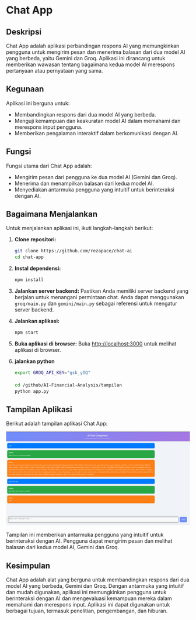 # Chat App

## Deskripsi
Chat App adalah aplikasi perbandingan respons AI yang memungkinkan pengguna untuk mengirim pesan dan menerima balasan dari dua model AI yang berbeda, yaitu Gemini dan Groq. Aplikasi ini dirancang untuk memberikan wawasan tentang bagaimana kedua model AI merespons pertanyaan atau pernyataan yang sama.

## Kegunaan
Aplikasi ini berguna untuk:
- Membandingkan respons dari dua model AI yang berbeda.
- Menguji kemampuan dan keakuratan model AI dalam memahami dan merespons input pengguna.
- Memberikan pengalaman interaktif dalam berkomunikasi dengan AI.

## Fungsi
Fungsi utama dari Chat App adalah:
- Mengirim pesan dari pengguna ke dua model AI (Gemini dan Groq).
- Menerima dan menampilkan balasan dari kedua model AI.
- Menyediakan antarmuka pengguna yang intuitif untuk berinteraksi dengan AI.

## Bagaimana Menjalankan
Untuk menjalankan aplikasi ini, ikuti langkah-langkah berikut:

1. **Clone repositori:**
   ```bash
   git clone https://github.com/rezapace/chat-ai
   cd chat-app
   ```

2. **Instal dependensi:**
   ```bash
   npm install
   ```

3. **Jalankan server backend:**
   Pastikan Anda memiliki server backend yang berjalan untuk menangani permintaan chat. Anda dapat menggunakan `groq/main.py` dan `gemini/main.py` sebagai referensi untuk mengatur server backend.

4. **Jalankan aplikasi:**
   ```bash
   npm start
   ```

5. **Buka aplikasi di browser:**
   Buka [http://localhost:3000](http://localhost:3000) untuk melihat aplikasi di browser.

6. **jalankan python**
    ```bash
    export GROQ_API_KEY="gsk_yIQ"

    cd /github/AI-Financial-Analysis/tampilan
    python app.py
    ```
<!-- buatkan untuk tampilan nya -->
## Tampilan Aplikasi

Berikut adalah tampilan aplikasi Chat App:

![Tampilan Aplikasi](https://github.com/rezapace/chat-ai/blob/master/tampilan.jpg?raw=true)

Tampilan ini memberikan antarmuka pengguna yang intuitif untuk berinteraksi dengan AI. Pengguna dapat mengirim pesan dan melihat balasan dari kedua model AI, Gemini dan Groq.

## Kesimpulan
Chat App adalah alat yang berguna untuk membandingkan respons dari dua model AI yang berbeda, Gemini dan Groq. Dengan antarmuka yang intuitif dan mudah digunakan, aplikasi ini memungkinkan pengguna untuk berinteraksi dengan AI dan mengevaluasi kemampuan mereka dalam memahami dan merespons input. Aplikasi ini dapat digunakan untuk berbagai tujuan, termasuk penelitian, pengembangan, dan hiburan.